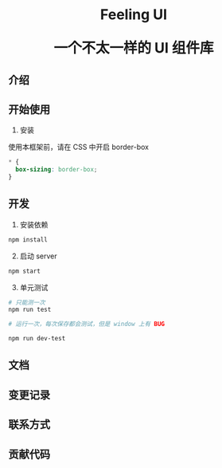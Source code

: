 <h1 align="center">Feeling UI

一个不太一样的 UI 组件库</h1>

## 介绍

## 开始使用

1. 安装

使用本框架前，请在 CSS 中开启 border-box

```css
* {
  box-sizing: border-box;
}
```

## 开发

1. 安装依赖

```bash
npm install
```

2. 启动 server

```bash
npm start
```

3. 单元测试

```bash
# 只能测一次
npm run test

# 运行一次，每次保存都会测试，但是 window 上有 BUG

npm run dev-test

```

## 文档

## 变更记录

## 联系方式

## 贡献代码
